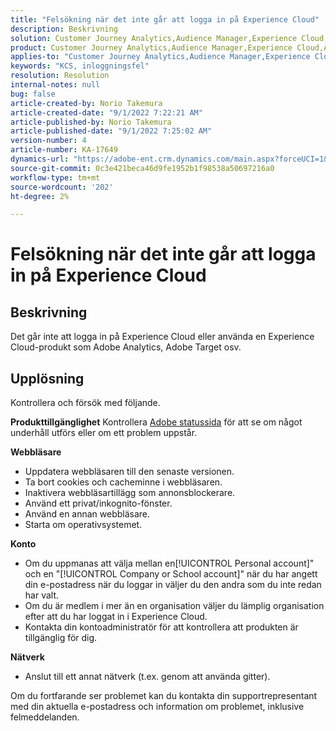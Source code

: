 ```yaml
---
title: "Felsökning när det inte går att logga in på Experience Cloud"
description: Beskrivning
solution: Customer Journey Analytics,Audience Manager,Experience Cloud,Analytics,Target
product: Customer Journey Analytics,Audience Manager,Experience Cloud,Analytics,Target
applies-to: "Customer Journey Analytics,Audience Manager,Experience Cloud,Analytics,Target"
keywords: "KCS, inloggningsfel"
resolution: Resolution
internal-notes: null
bug: false
article-created-by: Norio Takemura
article-created-date: "9/1/2022 7:22:21 AM"
article-published-by: Norio Takemura
article-published-date: "9/1/2022 7:25:02 AM"
version-number: 4
article-number: KA-17649
dynamics-url: "https://adobe-ent.crm.dynamics.com/main.aspx?forceUCI=1&pagetype=entityrecord&etn=knowledgearticle&id=7d1491cd-c629-ed11-9db1-002248086d3d"
source-git-commit: 0c3e421beca46d9fe1952b1f98538a50697216a0
workflow-type: tm+mt
source-wordcount: '202'
ht-degree: 2%

---
```


# Felsökning när det inte går att logga in på Experience Cloud

## Beskrivning

Det går inte att logga in på Experience Cloud eller använda en Experience Cloud-produkt som Adobe Analytics, Adobe Target osv.

## Upplösning


Kontrollera och försök med följande.

<b>Produkttillgänglighet</b>
Kontrollera [Adobe statussida](https://status.adobe.com) för att se om något underhåll utförs eller om ett problem uppstår.

<b>Webbläsare</b>

- Uppdatera webbläsaren till den senaste versionen.
- Ta bort cookies och cacheminne i webbläsaren.
- Inaktivera webbläsartillägg som annonsblockerare.
- Använd ett privat/inkognito-fönster.
- Använd en annan webbläsare.
- Starta om operativsystemet.


<b>Konto</b>

- Om du uppmanas att välja mellan en[!UICONTROL Personal account]&quot; och en &quot;[!UICONTROL Company or School account]&quot; när du har angett din e-postadress när du loggar in väljer du den andra som du inte redan har valt.
- Om du är medlem i mer än en organisation väljer du lämplig organisation efter att du har loggat in i Experience Cloud.
- Kontakta din kontoadministratör för att kontrollera att produkten är tillgänglig för dig.


<b>Nätverk</b>

- Anslut till ett annat nätverk (t.ex. genom att använda gitter).


Om du fortfarande ser problemet kan du kontakta din supportrepresentant med din aktuella e-postadress och information om problemet, inklusive felmeddelanden.

